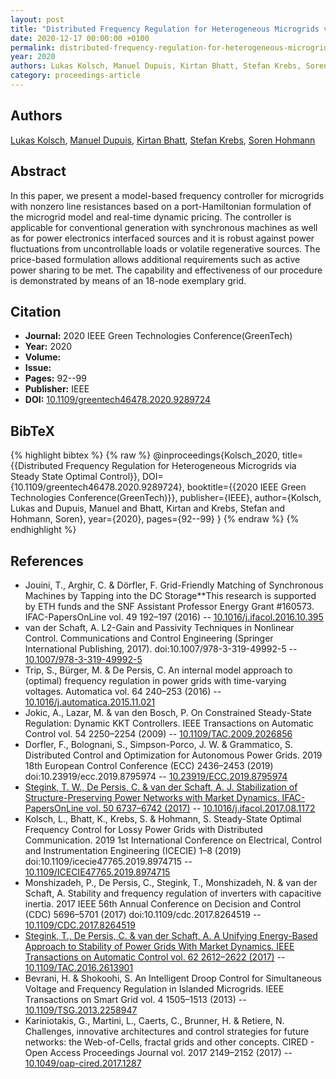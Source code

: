 ```yaml
---
layout: post
title: "Distributed Frequency Regulation for Heterogeneous Microgrids via Steady State Optimal Control"
date: 2020-12-17 00:00:00 +0100
permalink: distributed-frequency-regulation-for-heterogeneous-microgrids-via-steady-state-optimal-control
year: 2020
authors: Lukas Kolsch, Manuel Dupuis, Kirtan Bhatt, Stefan Krebs, Soren Hohmann
category: proceedings-article
---
```

 
## Authors
[Lukas Kolsch](authors/lukas-kolsch), [Manuel Dupuis](authors/manuel-dupuis), [Kirtan Bhatt](authors/kirtan-bhatt), [Stefan Krebs](authors/stefan-krebs), [Soren Hohmann](authors/soren-hohmann)
 
## Abstract
In this paper, we present a model-based frequency controller for microgrids with nonzero line resistances based on a port-Hamiltonian formulation of the microgrid model and real-time dynamic pricing. The controller is applicable for conventional generation with synchronous machines as well as for power electronics interfaced sources and it is robust against power fluctuations from uncontrollable loads or volatile regenerative sources. The price-based formulation allows additional requirements such as active power sharing to be met. The capability and effectiveness of our procedure is demonstrated by means of an 18-node exemplary grid.
 
## Citation
- **Journal:** 2020 IEEE Green Technologies Conference(GreenTech)
- **Year:** 2020
- **Volume:** 
- **Issue:** 
- **Pages:** 92--99
- **Publisher:** IEEE
- **DOI:** [10.1109/greentech46478.2020.9289724](https://doi.org/10.1109/greentech46478.2020.9289724)
 
## BibTeX
{% highlight bibtex %}
{% raw %}
@inproceedings{Kolsch_2020,
  title={{Distributed Frequency Regulation for Heterogeneous Microgrids via Steady State Optimal Control}},
  DOI={10.1109/greentech46478.2020.9289724},
  booktitle={{2020 IEEE Green Technologies Conference(GreenTech)}},
  publisher={IEEE},
  author={Kolsch, Lukas and Dupuis, Manuel and Bhatt, Kirtan and Krebs, Stefan and Hohmann, Soren},
  year={2020},
  pages={92--99}
}
{% endraw %}
{% endhighlight %}
 
## References
- Jouini, T., Arghir, C. & Dörfler, F. Grid-Friendly Matching of Synchronous Machines by Tapping into the DC Storage**This research is supported by ETH funds and the SNF Assistant Professor Energy Grant #160573. IFAC-PapersOnLine vol. 49 192–197 (2016) -- [10.1016/j.ifacol.2016.10.395](https://doi.org/10.1016/j.ifacol.2016.10.395)
- van der Schaft, A. L2-Gain and Passivity Techniques in Nonlinear Control. Communications and Control Engineering (Springer International Publishing, 2017). doi:10.1007/978-3-319-49992-5 -- [10.1007/978-3-319-49992-5](https://doi.org/10.1007/978-3-319-49992-5)
- Trip, S., Bürger, M. & De Persis, C. An internal model approach to (optimal) frequency regulation in power grids with time-varying voltages. Automatica vol. 64 240–253 (2016) -- [10.1016/j.automatica.2015.11.021](https://doi.org/10.1016/j.automatica.2015.11.021)
- Jokic, A., Lazar, M. & van den Bosch, P. On Constrained Steady-State Regulation: Dynamic KKT Controllers. IEEE Transactions on Automatic Control vol. 54 2250–2254 (2009) -- [10.1109/TAC.2009.2026856](https://doi.org/10.1109/TAC.2009.2026856)
- Dorfler, F., Bolognani, S., Simpson-Porco, J. W. & Grammatico, S. Distributed Control and Optimization for Autonomous Power Grids. 2019 18th European Control Conference (ECC) 2436–2453 (2019) doi:10.23919/ecc.2019.8795974 -- [10.23919/ECC.2019.8795974](https://doi.org/10.23919/ECC.2019.8795974)
- [Stegink, T. W., De Persis, C. & van der Schaft, A. J. Stabilization of Structure-Preserving Power Networks with Market Dynamics. IFAC-PapersOnLine vol. 50 6737–6742 (2017)](stabilization-of-structure-preserving-power-networks-with-market-dynamics) -- [10.1016/j.ifacol.2017.08.1172](https://doi.org/10.1016/j.ifacol.2017.08.1172)
- Kolsch, L., Bhatt, K., Krebs, S. & Hohmann, S. Steady-State Optimal Frequency Control for Lossy Power Grids with Distributed Communication. 2019 1st International Conference on Electrical, Control and Instrumentation Engineering (ICECIE) 1–8 (2019) doi:10.1109/icecie47765.2019.8974715 -- [10.1109/ICECIE47765.2019.8974715](https://doi.org/10.1109/ICECIE47765.2019.8974715)
- Monshizadeh, P., De Persis, C., Stegink, T., Monshizadeh, N. & van der Schaft, A. Stability and frequency regulation of inverters with capacitive inertia. 2017 IEEE 56th Annual Conference on Decision and Control (CDC) 5696–5701 (2017) doi:10.1109/cdc.2017.8264519 -- [10.1109/CDC.2017.8264519](https://doi.org/10.1109/CDC.2017.8264519)
- [Stegink, T., De Persis, C. & van der Schaft, A. A Unifying Energy-Based Approach to Stability of Power Grids With Market Dynamics. IEEE Transactions on Automatic Control vol. 62 2612–2622 (2017)](a-unifying-energy-based-approach-to-stability-of-power-grids-with-market-dynamics) -- [10.1109/TAC.2016.2613901](https://doi.org/10.1109/TAC.2016.2613901)
- Bevrani, H. & Shokoohi, S. An Intelligent Droop Control for Simultaneous Voltage and Frequency Regulation in Islanded Microgrids. IEEE Transactions on Smart Grid vol. 4 1505–1513 (2013) -- [10.1109/TSG.2013.2258947](https://doi.org/10.1109/TSG.2013.2258947)
- Kariniotakis, G., Martini, L., Caerts, C., Brunner, H. & Retiere, N. Challenges, innovative architectures and control strategies for future networks: the Web-of-Cells, fractal grids and other concepts. CIRED - Open Access Proceedings Journal vol. 2017 2149–2152 (2017) -- [10.1049/oap-cired.2017.1287](https://doi.org/10.1049/oap-cired.2017.1287)

